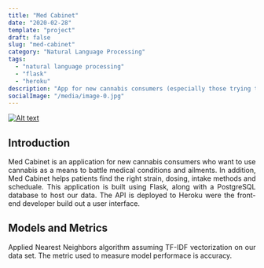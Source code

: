 ```yaml
---
title: "Med Cabinet"
date: "2020-02-28"
template: "project"
draft: false
slug: "med-cabinet"
category: "Natural Language Processing"
tags:
  - "natural language processing" 
  - "flask"
  - "heroku"
description: "App for new cannabis consumers (especially those trying to get off of pharmaceuticals) who want to use cannabis as a means to battle medical conditions and ailments."
socialImage: "/media/image-0.jpg"
---
```

[![Alt text](/media/icons/GitHub-Mark-32px.png)](https://github.com/andronikmk/med-cabinet-data-science)


## Introduction

<p style="text-align: justify;"> 
Med Cabinet is an application for new cannabis consumers who want to use cannabis as a means to battle medical conditions
and ailments. In addition, Med Cabinet helps patients find the right strain, dosing, intake methods and scheduale.
This application is built using Flask, along with a PostgreSQL database to host our data. The API is deployed to Heroku were
the front-end developer build out a user interface.  
</p>

## Models and Metrics

<p style="text-align: justify;"> 
Applied Nearest Neighbors algorithm assuming TF-IDF vectorization on our data set. The metric used to measure model
performace is accuracy.
</p>